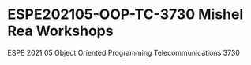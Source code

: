 # ESPE202105-OOP-TC-3730 Mishel Rea Workshops
ESPE 2021 05 Object Oriented Programming Telecommunications 3730
